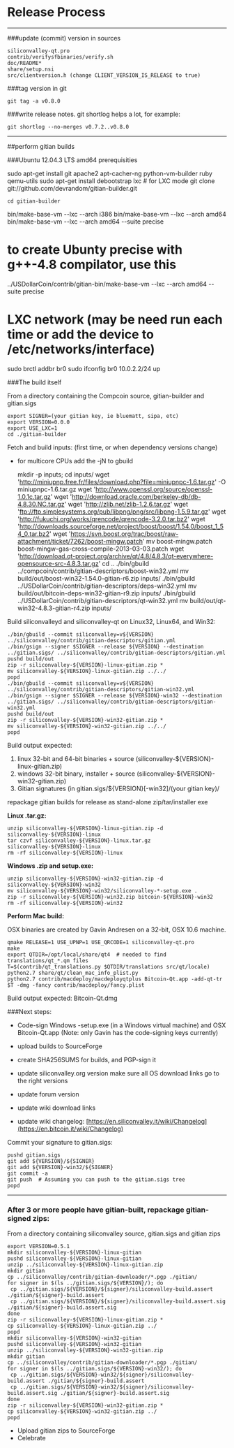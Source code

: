 Release Process
====================

* * *

###update (commit) version in sources


	siliconvalley-qt.pro
	contrib/verifysfbinaries/verify.sh
	doc/README*
	share/setup.nsi
	src/clientversion.h (change CLIENT_VERSION_IS_RELEASE to true)

###tag version in git

	git tag -a v0.8.0

###write release notes. git shortlog helps a lot, for example:

	git shortlog --no-merges v0.7.2..v0.8.0

* * *

##perform gitian builds

###Ubuntu 12.04.3 LTS amd64 prerequisities

   sudo apt-get install git apache2 apt-cacher-ng python-vm-builder ruby qemu-utils
   sudo apt-get install debootstrap lxc # for LXC mode
	git clone git://github.com/devrandom/gitian-builder.git

	cd gitian-builder
   bin/make-base-vm --lxc --arch i386
   bin/make-base-vm --lxc --arch amd64
   bin/make-base-vm --lxc --arch amd64 --suite precise
   # to create Ubunty precise with g++-4.8 compilator, use this
   ../USDollarCoin/contrib/gitian-bin/make-base-vm --lxc --arch amd64 --suite precise

   # LXC network (may be need run each time or add the device to /etc/networks/interface)
   sudo brctl addbr br0
   sudo ifconfig br0 10.0.2.2/24 up

###The build itself

 From a directory containing the Compcoin source, gitian-builder and gitian.sigs
  
	export SIGNER=(your gitian key, ie bluematt, sipa, etc)
	export VERSION=0.0.0
	export USE_LXC=1
	cd ./gitian-builder

 Fetch and build inputs: (first time, or when dependency versions change)

 * for multicore CPUs add the -jN to gbuild

	mkdir -p inputs; cd inputs/
	wget 'http://miniupnp.free.fr/files/download.php?file=miniupnpc-1.6.tar.gz' -O miniupnpc-1.6.tar.gz
	wget 'http://www.openssl.org/source/openssl-1.0.1c.tar.gz'
	wget 'http://download.oracle.com/berkeley-db/db-4.8.30.NC.tar.gz'
	wget 'http://zlib.net/zlib-1.2.6.tar.gz'
	wget 'ftp://ftp.simplesystems.org/pub/libpng/png/src/libpng-1.5.9.tar.gz'
	wget 'http://fukuchi.org/works/qrencode/qrencode-3.2.0.tar.bz2'
	wget 'http://downloads.sourceforge.net/project/boost/boost/1.54.0/boost_1_54_0.tar.bz2'
	wget 'https://svn.boost.org/trac/boost/raw-attachment/ticket/7262/boost-mingw.patch'
	mv boost-mingw.patch boost-mingw-gas-cross-compile-2013-03-03.patch
   wget 'http://download.qt-project.org/archive/qt/4.8/4.8.3/qt-everywhere-opensource-src-4.8.3.tar.gz'
	cd ..
	./bin/gbuild ../compcoin/contrib/gitian-descriptors/boost-win32.yml
	mv build/out/boost-win32-1.54.0-gitian-r6.zip inputs/
	./bin/gbuild ../USDollarCoin/contrib/gitian-descriptors/deps-win32.yml
	mv build/out/bitcoin-deps-win32-gitian-r9.zip inputs/
	./bin/gbuild ../USDollarCoin/contrib/gitian-descriptors/qt-win32.yml
	mv build/out/qt-win32-4.8.3-gitian-r4.zip inputs/
>

 Build siliconvalleyd and siliconvalley-qt on Linux32, Linux64, and Win32:
  
	./bin/gbuild --commit siliconvalley=v${VERSION} ../siliconvalley/contrib/gitian-descriptors/gitian.yml
	./bin/gsign --signer $SIGNER --release ${VERSION} --destination ../gitian.sigs/ ../siliconvalley/contrib/gitian-descriptors/gitian.yml
	pushd build/out
	zip -r siliconvalley-${VERSION}-linux-gitian.zip *
	mv siliconvalley-${VERSION}-linux-gitian.zip ../../
	popd
	./bin/gbuild --commit siliconvalley=v${VERSION} ../siliconvalley/contrib/gitian-descriptors/gitian-win32.yml
	./bin/gsign --signer $SIGNER --release ${VERSION}-win32 --destination ../gitian.sigs/ ../siliconvalley/contrib/gitian-descriptors/gitian-win32.yml
	pushd build/out
	zip -r siliconvalley-${VERSION}-win32-gitian.zip *
	mv siliconvalley-${VERSION}-win32-gitian.zip ../../
	popd

  Build output expected:

  1. linux 32-bit and 64-bit binaries + source (siliconvalley-${VERSION}-linux-gitian.zip)
  2. windows 32-bit binary, installer + source (siliconvalley-${VERSION}-win32-gitian.zip)
  3. Gitian signatures (in gitian.sigs/${VERSION}[-win32]/(your gitian key)/

repackage gitian builds for release as stand-alone zip/tar/installer exe

**Linux .tar.gz:**

	unzip siliconvalley-${VERSION}-linux-gitian.zip -d siliconvalley-${VERSION}-linux
	tar czvf siliconvalley-${VERSION}-linux.tar.gz siliconvalley-${VERSION}-linux
	rm -rf siliconvalley-${VERSION}-linux

**Windows .zip and setup.exe:**

	unzip siliconvalley-${VERSION}-win32-gitian.zip -d siliconvalley-${VERSION}-win32
	mv siliconvalley-${VERSION}-win32/siliconvalley-*-setup.exe .
	zip -r siliconvalley-${VERSION}-win32.zip bitcoin-${VERSION}-win32
	rm -rf siliconvalley-${VERSION}-win32

**Perform Mac build:**

  OSX binaries are created by Gavin Andresen on a 32-bit, OSX 10.6 machine.

	qmake RELEASE=1 USE_UPNP=1 USE_QRCODE=1 siliconvalley-qt.pro
	make
	export QTDIR=/opt/local/share/qt4  # needed to find translations/qt_*.qm files
	T=$(contrib/qt_translations.py $QTDIR/translations src/qt/locale)
	python2.7 share/qt/clean_mac_info_plist.py
	python2.7 contrib/macdeploy/macdeployqtplus Bitcoin-Qt.app -add-qt-tr $T -dmg -fancy contrib/macdeploy/fancy.plist

 Build output expected: Bitcoin-Qt.dmg

###Next steps:

* Code-sign Windows -setup.exe (in a Windows virtual machine) and
  OSX Bitcoin-Qt.app (Note: only Gavin has the code-signing keys currently)

* upload builds to SourceForge

* create SHA256SUMS for builds, and PGP-sign it

* update siliconvalley.org version
  make sure all OS download links go to the right versions

* update forum version

* update wiki download links

* update wiki changelog: [https://en.siliconvalley.it/wiki/Changelog](https://en.bitcoin.it/wiki/Changelog)

Commit your signature to gitian.sigs:

	pushd gitian.sigs
	git add ${VERSION}/${SIGNER}
	git add ${VERSION}-win32/${SIGNER}
	git commit -a
	git push  # Assuming you can push to the gitian.sigs tree
	popd

-------------------------------------------------------------------------

### After 3 or more people have gitian-built, repackage gitian-signed zips:

From a directory containing siliconvalley source, gitian.sigs and gitian zips

	export VERSION=0.5.1
	mkdir siliconvalley-${VERSION}-linux-gitian
	pushd siliconvalley-${VERSION}-linux-gitian
	unzip ../siliconvalley-${VERSION}-linux-gitian.zip
	mkdir gitian
	cp ../siliconvalley/contrib/gitian-downloader/*.pgp ./gitian/
	for signer in $(ls ../gitian.sigs/${VERSION}/); do
	 cp ../gitian.sigs/${VERSION}/${signer}/siliconvalley-build.assert ./gitian/${signer}-build.assert
	 cp ../gitian.sigs/${VERSION}/${signer}/siliconvalley-build.assert.sig ./gitian/${signer}-build.assert.sig
	done
	zip -r siliconvalley-${VERSION}-linux-gitian.zip *
	cp siliconvalley-${VERSION}-linux-gitian.zip ../
	popd
	mkdir siliconvalley-${VERSION}-win32-gitian
	pushd siliconvalley-${VERSION}-win32-gitian
	unzip ../siliconvalley-${VERSION}-win32-gitian.zip
	mkdir gitian
	cp ../siliconvalley/contrib/gitian-downloader/*.pgp ./gitian/
	for signer in $(ls ../gitian.sigs/${VERSION}-win32/); do
	 cp ../gitian.sigs/${VERSION}-win32/${signer}/siliconvalley-build.assert ./gitian/${signer}-build.assert
	 cp ../gitian.sigs/${VERSION}-win32/${signer}/siliconvalley-build.assert.sig ./gitian/${signer}-build.assert.sig
	done
	zip -r siliconvalley-${VERSION}-win32-gitian.zip *
	cp siliconvalley-${VERSION}-win32-gitian.zip ../
	popd

- Upload gitian zips to SourceForge
- Celebrate 
